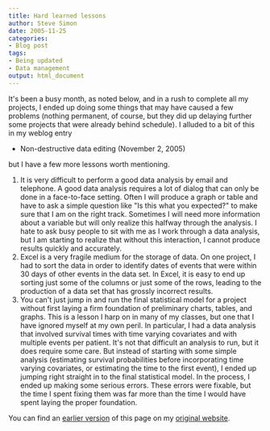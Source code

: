 ```yaml
---
title: Hard learned lessons
author: Steve Simon
date: 2005-11-25
categories:
- Blog post
tags:
- Being updated
- Data management
output: html_document
---
```

It's been a busy month, as noted below, and in a rush to complete all
my projects, I ended up doing some things that may have caused a few
problems (nothing permanent, of course, but they did up delaying further
some projects that were already behind schedule). I alluded to a bit of
this in my weblog entry

- Non-destructive data editing (November 2, 2005)

but I have a few more lessons worth mentioning.

1.  It is very difficult to perform a good data analysis by email and
telephone. A good data analysis requires a lot of dialog that can
only be done in a face-to-face setting. Often I will produce a graph
or table and have to ask a simple question like "Is this what you
expected?" to make sure that I am on the right track. Sometimes I
will need more information about a variable but will only realize
this halfway through the analysis. I hate to ask busy people to sit
with me as I work through a data analysis, but I am starting to
realize that without this interaction, I cannot produce results
quickly and accurately.
2.  Excel is a very fragile medium for the storage of data. On one
project, I had to sort the data in order to identify dates of events
that were within 30 days of other events in the data set. In Excel,
it is easy to end up sorting just some of the columns or just some
of the rows, leading to the production of a data set that has
grossly incorrect results.
3.  You can't just jump in and run the final statistical model for a
project without first laying a firm foundation of preliminary
charts, tables, and graphs. This is a lesson I harp on in many of my
classes, but one that I have ignored myself at my own peril. In
particular, I had a data analysis that involved survival times with
time varying covariates and with multiple events per patient. It's
not that difficult an analysis to run, but it does require some
care. But instead of starting with some simple analysis (estimating
survival probabilities before incorporating time varying covariates,
or estimating the time to the first event), I ended up jumping right
straight in to the final statistical model. In the process, I ended
up making some serious errors. These errors were fixable, but the
time I spent fixing them was far more than the time I would have
spent laying the proper foundation.

You can find an [earlier version][sim1] of this page on my [original website][sim2].


[sim1]: http://www.pmean.com/05/HardLessons.html
[sim2]: http://www.pmean.com/original_site.html
